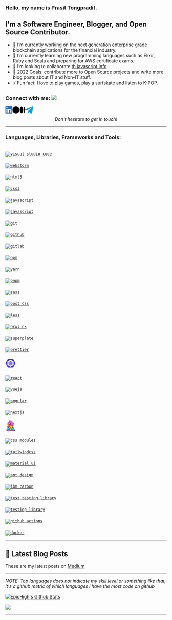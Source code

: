 ### Hello, my name is Prasit Tongpradit.

## I'm a Software Engineer, Blogger, and Open Source Contributor.

- 🔭 I’m currently working on the next generation enterprise grade blockchain applications for the financial industry.
- 🌱 I’m currently learning new programming languages such as Elixir, Ruby and Scala and preparing for AWS certificate exams.
- 👯 I’m looking to collaborate [th.javascript.info](https://github.com/javascript-tutorial/th.javascript.info).
- 🥅 2022 Goals: contribute more to Open Source projects and write more blog posts about IT and Non-IT stuff.
- ⚡ Fun fact: I love to play games, play a surfskate and listen to K-POP.

### Connect with me: <img src="https://media.giphy.com/media/LnQjpWaON8nhr21vNW/giphy.gif" height="32">

[<img align="left" alt="Prasit Tongpradit | LinkedIn" height="22px" src="./SocialLogo/LinkedIn.png" />][linkedin]
[<img align="left" alt="Prasit Tongpradit | Medium" height="22px" src="./SocialLogo/Medium.png" />][medium]
[<img align="left" alt="Prasit Tongpradit | Telegram" height="22px" src="./SocialLogo/Telegram.png" />][telegram]

<br />

<p align=center>
<em>Don't hesitate to get in touch!</em>
</p>

---

### Languages, Libraries, Frameworks and Tools:

[<code>
<img alt="visual studio code" width="32px" src="https://img.icons8.com/fluent/240/000000/visual-studio-code-2019.png" />
</code>](https://code.visualstudio.com/)
[<code>
<img alt="webstorm" width="32px" src="https://img.icons8.com/color/240/000000/webstorm.png" />
</code>](https://www.jetbrains.com/webstorm/)
[<code>
<img alt="html5" width="32px" src="https://img.icons8.com/color/240/000000/html-5.png">
</code>](https://developer.mozilla.org/en-US/docs/Web/HTML)
[<code>
<img alt="css3" width="32px" src="https://img.icons8.com/color/240/000000/css3.png">
</code>](https://developer.mozilla.org/en-US/docs/Web/CSS)
[<code>
<img alt="javascript" width="32px" src="https://img.icons8.com/color/240/000000/javascript.png" />
</code>](https://developer.mozilla.org/en-US/docs/Web/JavaScript)
[<code>
<img alt="javascript" width="32px" src="https://img.icons8.com/color/240/000000/typescript.png" />
</code>](https://www.typescriptlang.org/)
[<code>
<img alt="git" width="32px" src="https://img.icons8.com/color/240/000000/git.png">
</code>](https://git-scm.com/)
[<code>
<img alt="github" width="32px" src="https://img.icons8.com/color/240/000000/github.png">
</code>](https://github.com/)
[<code>
<img alt="gitlab" width="32px" src="https://img.icons8.com/color/240/000000/gitlab.png">
</code>](https://gitlab.com/)
[<code>
<img alt="npm" width="32px" src="https://img.icons8.com/color/240/000000/npm.png">
</code>](https://www.npmjs.com/)
[<code>
<img alt="yarn" width="32px" src="https://w1.pngwing.com/pngs/798/531/png-transparent-react-logo-npm-javascript-package-manager-nodejs-github-installation-yarn.png" />
</code>](https://yarnpkg.com/)
[<code>
<img alt="pnpm" width="32px" src="https://img.stackshare.io/service/10903/JLVo_YPe_400x400.jpg" />
</code>](https://pnpm.io/)
[<code>
<img alt="sass" width="32px" src="https://img.icons8.com/color/240/000000/sass.png" />
</code>](https://sass-lang.com/)
[<code>
<img alt="post css" width="32px" src="https://upload.wikimedia.org/wikipedia/commons/thumb/b/bc/PostCSS_Logo.svg/1200px-PostCSS_Logo.svg.png" />
</code>](https://postcss.org/)
[<code>
<img alt="less" width="32px" src="https://www.shareicon.net/data/256x256/2016/07/10/119877_css_512x512.png" />
</code>](https://lesscss.org/)
[<code>
<img alt="nrwl nx" width="32px" src="https://res.cloudinary.com/practicaldev/image/fetch/s--DmojfdLx--/c_fill,f_auto,fl_progressive,h_320,q_auto,w_320/https://dev-to-uploads.s3.amazonaws.com/uploads/organization/profile_image/2995/95998d2a-00f2-4e8e-9ebc-0b06de97c37f.png" />
</code>](https://nx.dev/)
[<code>
<img alt="superplate" width="32px" height="32px" src="https://pankod.github.io/superplate/img/superplate-logo.svg" />
</code>](https://pankod.github.io/superplate/)
[<code>
<img alt="prettier" width="32px" src="https://cdn.freebiesupply.com/logos/large/2x/prettier-2-logo-png-transparent.png" />
</code>](https://prettier.io/)
[<code>
<img alt="eslint" width="32px" src="https://raw.githubusercontent.com/github/explore/80688e429a7d4ef2fca1e82350fe8e3517d3494d/topics/eslint/eslint.png">
</code>](https://eslint.org/)
[<code>
<img alt="react" width="32px" src="https://cdn4.iconfinder.com/data/icons/logos-3/600/React.js_logo-512.png">
</code>](https://reactjs.org/)
[<code>
<img alt="vuejs" width="32px" src="https://cdn.iconscout.com/icon/free/png-256/vue-282497.png">
</code>](https://vuejs.org/)
[<code>
<img alt="angular" width="32px" src="https://w7.pngwing.com/pngs/14/568/png-transparent-angularjs-logo-javascript-security-token-angle-triangle-logo.png">
</code>](https://angular.io/)
[<code>
<img alt="nextjs" width="32px" src="https://cdn.worldvectorlogo.com/logos/next-js.svg">
</code>](https://nextjs.org/)
[<code>
<img alt="emotion" width="32px" src="https://raw.githubusercontent.com/emotion-js/emotion/main/emotion.png">
</code>](https://emotion.sh/)
[<code>
<img alt="css modules" width="32px" src="https://raw.githubusercontent.com/css-modules/logos/master/css-modules-logo.png">
</code>](https://github.com/css-modules/css-modules)
[<code>
<img alt="tailwindcss" width="32px" src="https://upload.wikimedia.org/wikipedia/commons/thumb/d/d5/Tailwind_CSS_Logo.svg/2048px-Tailwind_CSS_Logo.svg.png">
</code>](https://tailwindcss.com/)
[<code>
<img alt="material ui" width="32px" src="https://mui.com/static/logo.png">
</code>](https://mui.com/)
[<code>
<img alt="ant design" width="32px" src="https://gw.alipayobjects.com/zos/rmsportal/KDpgvguMpGfqaHPjicRK.svg">
</code>](https://ant.design/)
[<code>
<img alt="ibm carbon" width="32px" src="https://responsivewebdesign.com/dist/logos/podcast/png/ibm-carbon.png">
</code>](https://www.carbondesignsystem.com/)
[<code>
<img alt="jest testing library" width="32px" src="https://cdn.iconscout.com/icon/free/png-256/jest-3628860-3030000.png">
</code>](https://jestjs.io/)
[<code>
<img alt="testing library" width="32px" src="https://testing-library.com/img/octopus-128x128.png">
</code>](https://testing-library.com/)
[<code>
<img alt="github actions" width="32px" src="https://avatars.githubusercontent.com/u/44036562?s=280&v=4">
</code>](https://github.com/actions)
[<code>
<img alt="docker" width="32px" src="https://cdn.iconscout.com/icon/free/png-256/docker-226091.png">
</code>](https://www.docker.com/)


---

## 📝 Latest Blog Posts

These are my latest posts on [Medium](https://medium.com/@prasittongpradit)

---

_NOTE: Top languages does not indicate my skill level or something like that, it's a github metric of which languages i have the most code on github_

<a href="https://github-readme-stats.sabesansathananthan.vercel.app/api?username=sabesansathananthan&show_icons=true&hide_border=true&count_private=true&include_all_commits=true&theme=radical">

<img align="center" alt="EpicHigh's Github Stats" src="https://github-readme-stats.sabesansathananthan.vercel.app/api?username=epichigh&show_icons=true&hide_border=true&count_private=true&include_all_commits=true&theme=radical" /></a>

<a href="https://github-readme-stats.sabesansathananthan.vercel.app/api/top-langs/?username=epichigh&layout=compact&theme=radical">
  <img align="center" src="https://github-readme-stats.sabesansathananthan.vercel.app/api/top-langs/?username=epichigh&layout=compact&theme=radical" />
</a>

---

[linkedin]: https://www.linkedin.com/in/prasit-tongpradit
[medium]: https://medium.com/@prasittongpradit
[telegram]: https://telegram.me/Mosquiche
